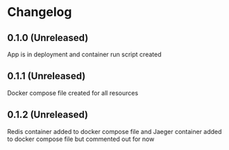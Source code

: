 # Changelog

## 0.1.0 (Unreleased)
App is in deployment and container run script created
## 0.1.1 (Unreleased)
Docker compose file created for all resources
## 0.1.2 (Unreleased)
Redis container added to docker compose file and Jaeger container added to docker compose file but commented out for now 